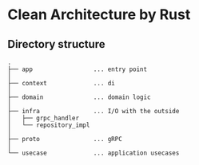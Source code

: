 # Clean Architecture by Rust

## Directory structure

```
.
├── app                 ... entry point
│
├── context             ... di
│
├── domain              ... domain logic
│
├── infra               ... I/O with the outside
│   ├── grpc_handler
│   └── repository_impl
│
├── proto               ... gRPC
│
└── usecase             ... application usecases
```

